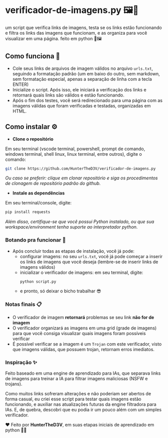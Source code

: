 # verificador-de-imagens.py 🖼🔧
um script que verifica links de imagens, testa se os links estão funcionando e filtra os links das imagens que funcionam, e as organiza para você visualizar em uma página. feito em python 🐍🖼️

## Como funciona 🤔
- Cole seus links de arquivos de imagem válidos no arquivo `urls.txt`, seguindo a formatação padrão (um em baixo do outro, sem markdown, sem formatação especial, apenas a separação de linha com a tecla ENTER)
- Inicialize o script. Após isso, ele iniciará a verificação dos links e retornará quais links são válidos e estão funcionando.
- Após o fim dos testes, você será redirecionado para uma página com as imagens válidas que foram verificadas e testadas, organizadas em HTML.

## Como instalar ⚙
- **Clone o repositório**

Em seu terminal (vscode terminal, powershell, prompt de comando, windows terminal, shell linux, linux terminal, entre outros), digite o comando:
```bash
git clone https://github.com/HunterTheD3V/verificador-de-imagens.py
```
*Ou caso se preferir: clique em clonar repositório e siga os procedimentos de clonagem de repositório padrão do github.*



- **Instale as dependências**

Em seu terminal/console, digite:
```bash
pip install requests
```
*Além disso, certifique-se que você possui Python instalado, ou que sua workspace/environment tenha suporte ao interpretador python.*

### Botando pra funcionar 🚀
- Após concluir todas as etapas de instalação, você já pode:
  - configurar imagens: no seu `urls.txt`, você já pode começar a inserir os links de imagens que você deseja (lembre-se de inserir links de imagens válidos)
  - inicializar o verificador de imagens: em seu terminal, digite:
    ```py
    python script.py
    ```
  - e pronto, só deixar o bicho trabalhar 😎


### Notas finais 📋
- O verificador de imagem **retornará** problemas se seu link **não for de imagem**
- O verificador organizará as imagens em uma grid (grade de imagens) para que você consiga visualizar quais imagens foram possíveis verificar
- É possível verificar se a imagem é um `Trojan` com este verificador, visto que imagens válidas, que possuem trojan, retornam erros imediatos.

### Inspiração ✨
Feito baseado em uma engine de aprendizado para IAs, que separava links de imagens para treinar a IA para filtrar imagens maliciosas (NSFW e trojans).

Como muitos links sofreram alterações e não poderiam ser abertos de forma casual, eu criei esse script para testar quais imagens estão funcionando, e auxiliar nas atualizações futuras da engine filtradora para IAs. E, de quebra, descobri que eu podia ir um pouco além com um simples verificador.

❤ Feito por **HunterTheD3V**, em suas etapas iniciais de aprendizado em python 🚀👾
